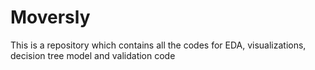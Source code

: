 # Moversly
This is a repository which contains all the codes for EDA, visualizations, decision tree model and validation code
